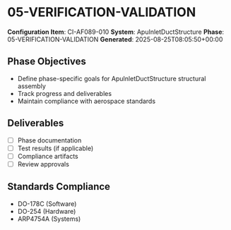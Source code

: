 # 05-VERIFICATION-VALIDATION

**Configuration Item**: CI-AF089-010
**System**: ApuInletDuctStructure
**Phase**: 05-VERIFICATION-VALIDATION
**Generated**: 2025-08-25T08:05:50+00:00

## Phase Objectives
- Define phase-specific goals for ApuInletDuctStructure structural assembly
- Track progress and deliverables
- Maintain compliance with aerospace standards

## Deliverables
- [ ] Phase documentation
- [ ] Test results (if applicable)
- [ ] Compliance artifacts
- [ ] Review approvals

## Standards Compliance
- DO-178C (Software)
- DO-254 (Hardware)
- ARP4754A (Systems)


